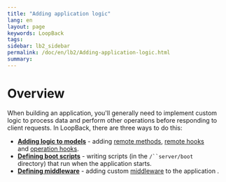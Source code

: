 ```yaml
---
title: "Adding application logic"
lang: en
layout: page
keywords: LoopBack
tags:
sidebar: lb2_sidebar
permalink: /doc/en/lb2/Adding-application-logic.html
summary:
---
```


# Overview

When building an application, you'll generally need to implement custom logic to process data and perform other operations before responding to client requests.
In LoopBack, there are three ways to do this:

* **[Adding logic to models](/doc/en/lb2/Adding-logic-to-models.html)** - adding [remote methods](/doc/en/lb2/Remote-methods.html), [remote hooks](/doc/en/lb2/Remote-hooks.html) and [operation hooks](/doc/en/lb2/Operation-hooks.html).
* **[Defining boot scripts](/doc/en/lb2/Defining-boot-scripts.html)** - writing scripts (in the `/``server/boot` directory) that run when the application starts.
* **[Defining middleware](/doc/en/lb2/Defining-middleware.html)** - adding custom [middleware](http://expressjs.com/api.html#middleware) to the application .